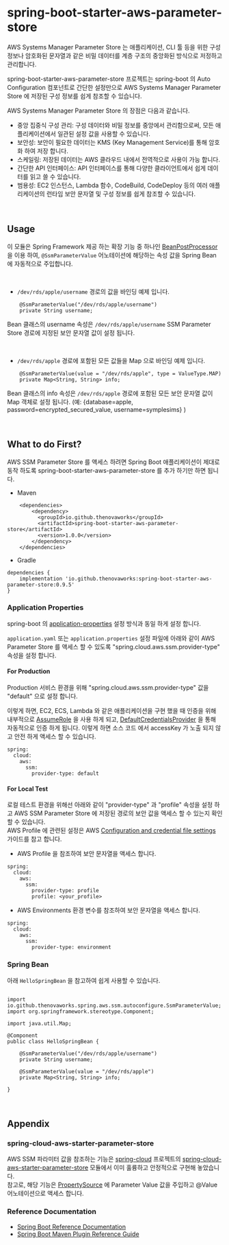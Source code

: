 # spring-boot-starter-aws-parameter-store


AWS Systems Manager Parameter Store 는 애플리케이션, CLI 툴 등을 위한 구성 정보나 암호화된 문자열과 같은 비밀 데이터를 계층 구조의 중앙화된 방식으로 저정하고 관리합니다. 

spring-boot-starter-aws-parameter-store 프로젝트는 spring-boot 의 Auto Configuration 컴포넌트로 간단한 설정만으로 AWS Systems Manager Parameter Store 에 저장된 구성 정보를 쉽게 참조할 수 있습니다. 


AWS Systems Manager Parameter Store 의 장점은 다음과 같습니다. 

- 중앙 집중식 구성 관리: 구성 데이터와 비밀 정보를 중앙에서 관리함으로써, 모든 애플리케이션에서 일관된 설정 값을 사용할 수 있습니다.
- 보안성: 보안이 필요한 데이터는 KMS (Key Management Service)를 통해 암호화 하여 저장 합니다.
- 스케일링: 저장된 데이터는 AWS 클라우드 내에서 전역적으로 사용이 가능 합니다.
- 간단한 API 인터페이스: API 인터페이스를 통해 다양한 클라이언트에서 쉽게 데이터를 읽고 쓸 수 있습니다.
- 범용성: EC2 인스턴스, Lambda 함수, CodeBuild, CodeDeploy 등의 여러 애플리케이션의 런타임 보안 문자열 및 구성 정보를 쉽게 참조할 수 있습니다.

 

<br>

## Usage

이 모듈은 Spring Framework 제공 하는 확장 기능 중 하나인 [BeanPostProcessor](https://docs.spring.io/spring-framework/docs/current/reference/html/core.html#beans-factory-extension-bpp) 을 이용 하여, 
`@SsmParameterValue` 어노테이션에 해당하는 속성 값을 Spring Bean 에 자동적으로 주입합니다. 

<br>

- `/dev/rds/apple/username` 경로의 값을 바인딩 예제 입니다. 

```
    @SsmParameterValue("/dev/rds/apple/username")
    private String username;
```

Bean 클래스의 username 속성은 `/dev/rds/apple/username` SSM Parameter Store 경로에 지정된 보안 문자열 값이 설정 됩니다. 


<br>


- `/dev/rds/apple` 경로에 포함된 모든 값들을 Map 으로 바인딩 예제 입니다. 
```
    @SsmParameterValue(value = "/dev/rds/apple", type = ValueType.MAP)
    private Map<String, String> info;
```
Bean 클래스의 info 속성은 `/dev/rds/apple` 경로에 포함된 모든 보안 문자열 값이 Map 객체로 설정 됩니다. (예: {database=apple, password=encrypted_secured_value, username=symplesims} ) 


<br>


## What to do First?

AWS SSM Parameter Store 를 액세스 하려면 Spring Boot 애플리케이션이 제대로 동작 하도록 spring-boot-starter-aws-parameter-store 를 추가 하기만 하면 됩니다.

- Maven

```
    <dependencies>
        <dependency>
          <groupId>io.github.thenovaworks</groupId>
          <artifactId>spring-boot-starter-aws-parameter-store</artifactId>
          <version>1.0.0</version>
        </dependency>
    </dependencies>
```

- Gradle

```
dependencies {
	implementation 'io.github.thenovaworks:spring-boot-starter-aws-parameter-store:0.9.5'
}
```

### Application Properties

spring-boot 의 [application-properties](https://docs.spring.io/spring-boot/docs/current/reference/html/application-properties.html) 설정 방식과 동일 하게 설정 합니다.

`application.yaml` 또는 `application.properties` 설정 파일에 아래와 같이 AWS Parameter Store 를 액세스 할 수 있도록 "spring.cloud.aws.ssm.provider-type" 속성을 설정 합니다.

#### For Production

Production 서비스 환경을 위해 "spring.cloud.aws.ssm.provider-type" 값을 "default" 으로 설정 합니다.

이렇게 하면, EC2, ECS, Lambda 와 같은 애플리케이션을 구현 했을 때 인증을 위해 내부적으로 [AssumeRole](https://docs.aws.amazon.com/STS/latest/APIReference/API_AssumeRole.html) 을 사용 하게 되고,
[DefaultCredentialsProvider](https://sdk.amazonaws.com/java/api/latest/software/amazon/awssdk/auth/credentials/DefaultCredentialsProvider.html) 을 통해 자동적으로 인증 하게 됩니다.
이렇게 하면 소스 코드 에서 accessKey 가 노출 되지 않고 안전 하게 액세스 할 수 있습니다. 

```
spring:
  cloud:
    aws:
      ssm:
        provider-type: default
```

#### For Local Test

로컬 테스트 환경을 위해선 아래와 같이 "provider-type" 과 "profile" 속성을 설정 하고 AWS SSM Parameter Store 에 저장된 경로의 보안 값을 액세스 할 수 있는지 확인 할 수 있습니다.      
AWS Profile 에 관련된 설정은 AWS [Configuration and credential file settings](https://docs.aws.amazon.com/cli/latest/userguide/cli-configure-files.html) 가이드를 참고 합니다.  



- AWS Profile 을 참조하여 보안 문자열을 액세스 합니다.
```
spring:
  cloud:
    aws:
      ssm:
        provider-type: profile
        profile: <your_profile>
```


- AWS Environments 환경 변수를 참조하여 보안 문자열을 액세스 합니다.

```
spring:
  cloud:
    aws:
      ssm:
        provider-type: environment
```

### Spring Bean

아래 `HelloSpringBean` 을 참고하여 쉽게 사용할 수 있습니다.    
```

import io.github.thenovaworks.spring.aws.ssm.autoconfigure.SsmParameterValue;
import org.springframework.stereotype.Component;

import java.util.Map;

@Component
public class HelloSpringBean {

    @SsmParameterValue("/dev/rds/apple/username")
    private String username;

    @SsmParameterValue(value = "/dev/rds/apple")
    private Map<String, String> info;

}

```


<br>

## Appendix

### spring-cloud-aws-starter-parameter-store

AWS SSM 파라미터 값을 참조하는 기능은 [spring-cloud](https://spring.io/projects/spring-cloud) 프로젝트의 [spring-cloud-aws-starter-parameter-store](https://github.com/awspring/spring-cloud-aws/tree/main/spring-cloud-aws-starters/spring-cloud-aws-starter-parameter-store) 모듈에서 이미 훌륭하고 안정적으로 구현해 놓았습니다.    
참고로, 해당 기능은 [PropertySource](https://docs.spring.io/spring-boot/docs/current/reference/htmlsingle/#features.external-config) 에 Parameter Value 값을 주입하고 @Value 어노테이션으로 액세스 합니다. 



### Reference Documentation


* [Spring Boot Reference Documentation](https://docs.spring.io/spring-boot/docs/3.0.x/reference/html/)
* [Spring Boot Maven Plugin Reference Guide](https://docs.spring.io/spring-boot/docs/3.0.x/maven-plugin/reference/htmlsingle/)


